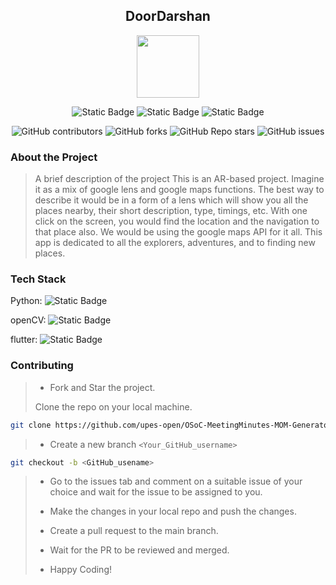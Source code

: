 <div align='center'>

## DoorDarshan

<img src='https://github.com/upes-open/Git-WorkShop/assets/101355193/b9315c8e-5aaa-438e-ab5a-48b25571dc90' width=100>

![Static Badge](https://img.shields.io/badge/Discord-202020?logo=discord&logoColor=%235865F2&link=http%3A%2F%2Fdiscord.gg%2F2rnWsvkX) ![Static Badge](https://img.shields.io/badge/Twitter-202020?logo=twitter&logoColor=%231DA1F2&link=https%3A%2F%2Ftwitter.com%2FUpesOpen) ![Static Badge](https://img.shields.io/badge/Instagram-202020?logo=instagram&logoColor=%23E4405F&link=https%3A%2F%2Fwww.instagram.com%2Fupesopen_%2F)



![GitHub contributors](https://img.shields.io/github/contributors/upes-open/Osoc-DoorDarshan)
![GitHub forks](https://img.shields.io/github/forks/upes-open/Osoc-DoorDarshan)
![GitHub Repo stars](https://img.shields.io/github/stars/upes-open/OsoC-DoorDarshan)
![GitHub issues](https://img.shields.io/github/issues/upes-open/Osoc-DoorDarshan)

</div>

### About the Project
> A brief description of the project
>  This is an AR-based project. Imagine it as a mix of google lens and google maps functions. The best way to describe it would be in a form of a lens which will show you all the places nearby, their short description, type, timings, etc. With one click on the screen, you would find the location and the navigation to that place also. We would be using the google maps API for it all. This app is dedicated to all the explorers, adventures, and to finding new places.

### Tech Stack

Python: ![Static Badge](https://img.shields.io/badge/Python-101010?logo=python&logoColor=%233776AB)

openCV: ![Static Badge](https://img.shields.io/badge/OpenCV-101010?logo=opencv&logoColor=%235C3EE8)

flutter: ![Static Badge](https://img.shields.io/badge/Flutter-202020?logo=flutter&logoColor=%2302569B)



### Contributing

> * Fork and Star the project.
>
> Clone the repo on your local machine.
>
```bash
git clone https://github.com/upes-open/OSoC-MeetingMinutes-MOM-Generator.git
```
>
> * Create a new branch `<Your_GitHub_username>`
>
```bash
git checkout -b <GitHub_usename>
```
>
> * Go to the issues tab and comment on a suitable issue of your choice and wait for the issue to be assigned to you.
>
> * Make the changes in your local repo and push the changes.
>
> * Create a pull request to the main branch.
>
> * Wait for the PR to be reviewed and merged.
>
> * Happy Coding!
